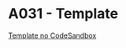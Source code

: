 # A031 - Template

[Template no CodeSandbox](https://codesandbox.io/s/template-exercicio-de-aula-componentes-qwoj0m)
